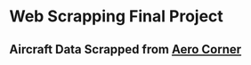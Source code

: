 # Web Scrapping Final Project

## Aircraft Data Scrapped from [Aero Corner](https://aerocorner.com/manufacturers/)

